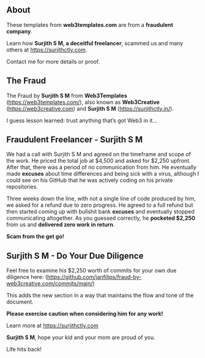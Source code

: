 ## About

These templates from **web3templates.com** are from a **fraudulent company**.

Learn how **Surjith S M, a deceitful freelancer**, scammed us and many others at https://surjithctly.com.

Contact me for more details or proof.


## The Fraud

The Fraud by **Surjith S M** from **Web3Templates** (https://web3templates.com/), also known as **Web3Creative** (https://web3creative.com) and **Surjith S M** (https://surjithctly.in/). 

I guess lesson learned: trust anything that’s got Web3 in it…


## Fraudulent Freelancer - Surjith S M

We had a call with Surjith S M and agreed on the timeframe and scope of the work. He priced the total job at $4,500 and asked for $2,250 upfront. After that, there was a period of no communication from him. He eventually made **excuses** about time differences and being sick with a virus, although I could see on his GitHub that he was actively coding on his private repositories.

Three weeks down the line, with not a single line of code produced by him, we asked for a refund due to zero progress. He agreed to a full refund but then started coming up with bullshit bank **excuses** and eventually stopped communicating altogether. As you guessed correctly, he **pocketed $2,250** from us and **delivered zero work in return**.

**Scam from the get go!**

## Surjith S M - Do Your Due Diligence

Feel free to examine his $2,250 worth of commits for your own due diligence here: (https://github.com/janfilips/fraud-by-web3creative.com/commits/main/)

This adds the new section in a way that maintains the flow and tone of the document.


**Please exercise caution when considering him for any work!**

Learn more at https://surjithctly.com

**Surjith S M**, hope your kid and your mom are proud of you.

Life hits back!

